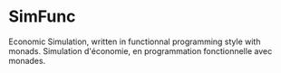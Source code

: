 # SimFunc

Economic Simulation, written in functionnal programming style with monads.
Simulation d'économie, en programmation fonctionnelle avec monades.


